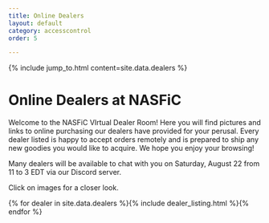 ```yaml
---
title: Online Dealers
layout: default
category: accesscontrol
order: 5

---
```


{% include jump_to.html content=site.data.dealers %}

# Online Dealers at NASFiC

Welcome to the NASFiC VIrtual Dealer Room! Here you will find pictures and links to online purchasing our dealers have provided for your perusal. Every dealer listed is happy to accept orders remotely and is prepared to ship any new goodies you would like to acquire. We hope you enjoy your browsing!

Many dealers will be available to chat with you on Saturday, August 22 from 11 to 3 EDT via our Discord server.

Click on images for a closer look.

{% for dealer in site.data.dealers %}{% include dealer_listing.html %}{% endfor %}